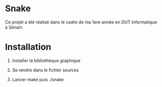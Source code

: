 # Snake
Ce projet a été réalisé dans le cadre de ma 1ere année en DUT Informatique à Sénart.

# Installation

1. Installer la bibliothèque graphique

2. Se rendre dans le fichier sources

3. Lancer make puis ./snake
